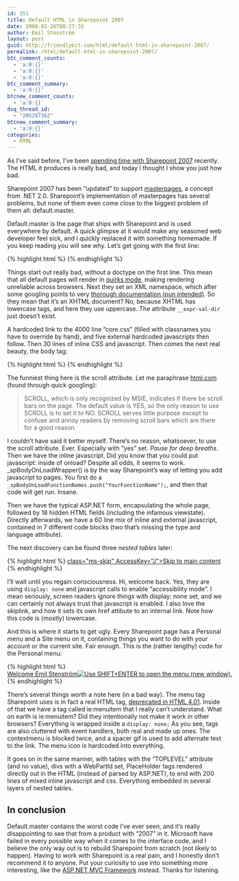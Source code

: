 ```yaml
---
id: 151
title: Default HTML in Sharepoint 2007
date: 2008-02-26T00:27:33
author: Emil Stenström
layout: post
guid: http://friendlybit.com/html/default-html-in-sharepoint-2007/
permalink: /html/default-html-in-sharepoint-2007/
btc_comment_counts:
  - 'a:0:{}'
  - 'a:0:{}'
  - 'a:0:{}'
btc_comment_summary:
  - 'a:0:{}'
btcnew_comment_counts:
  - 'a:0:{}'
dsq_thread_id:
  - "205287362"
btcnew_comment_summary:
  - 'a:0:{}'
categories:
  - HTML
---
```

As I&#8217;ve said before, I&#8217;ve been [spending time with Sharepoint 2007](/css/sharepoint-2007-from-an-interface-developers-view/) recently. The HTML it produces is really bad, and today I thought I show you just how bad.

Sharepoint 2007 has been &#8220;updated&#8221; to support [masterpages](http://msdn2.microsoft.com/en-us/library/wtxbf3hh.aspx), a concept from .NET 2.0. Sharepoint&#8217;s implementation of masterpages has several problems, but none of them even come close to the biggest problem of them all: default.master.

Default.master is the page that ships with Sharepoint and is used everywhere by default. A quick glimpse at it would make any seasoned web developer feel sick, and I quickly replaced it with something homemade. If you keep reading you will see why. Let&#8217;s get going with the first line:

<div class="incorrect">
{% highlight html %}
<HTML xmlns:o="urn:schemas-microsoft-com:office:office"
dir="ltr" __expr-val-dir="ltr">
{% endhighlight %}
</div>

Things start out really bad, without a doctype on the first line. This mean that all default pages will render in [quirks mode](http://en.wikipedia.org/wiki/Quirks_mode), making rendering unreliable across browsers. Next they set an XML namespace, which after some googling points to very [thorough documentation (pun intended)](http://msdn2.microsoft.com/en-us/library/ms875215(EXCHG.65).aspx). So they mean that it&#8217;s an XHTML document? No, because XHTML has lowercase tags, and here they use uppercase. The attribute <span class="incorrect">`__expr-val-dir`</span> just doesn&#8217;t exist.

A hardcoded link to the 4000 line &#8220;core.css&#8221; (filled with classnames you have to override by hand), and five external hardcoded javascripts then follow. Then 30 lines of inline CSS and javascript. Then comes the next real beauty, the body tag:

<div class="incorrect">
{% highlight html %}
<BODY scroll="yes" onload="javascript:
   if (typeof(_spBodyOnLoadWrapper) != 'undefined')
   _spBodyOnLoadWrapper();">
{% endhighlight %}
</div>

The funniest thing here is the scroll attribute. Let me paraphrase [html.com](http://html.com/attributes/body-scroll/) (found through quick googling):

> SCROLL, which is only recognized by MSIE, indicates if there be scroll bars on the page. The default value is YES, so the only reason to use SCROLL is to set it to NO. SCROLL serves little purpose except to confuse and annoy readers by removing scroll bars which are there for a good reason.

I couldn&#8217;t have said it better myself. There&#8217;s no reason, whatsoever, to use the scroll attribute. Ever. Especially with &#8220;yes&#8221; set. _Pause for deep breaths_. Then we have the inline javascript. Did you know that you could put javascript: inside of onload? Despite all odds, it seems to work. _spBodyOnLoadWrapper() is by the way Sharepoint&#8217;s way of letting you add javascript to pages. You first do a <span class="incorrect">`_spBodyOnLoadFunctionNames.push("YourFunctionName");`</span>, and then that code will get run. Insane.

Then we have the typical ASP.NET form, encapsulating the whole page, followed by 18 hidden HTML fields (including the infamous viewstate). Directly afterwards, we have a 60 line mix of inline and external javascript, contained in 7 different code blocks (two that&#8217;s missing the type and language attribute).

The next discovery can be found three _nested tables_ later:

<div class="incorrect">
{% highlight html %}
<span id="TurnOnAccessibility" style="display: none">
   <a onclick="SetIsAccessibilityFeatureEnabled(true);
   UpdateAccessibilityUI();return false;" href="#"
   class="ms-skip">Turn on more accessible mode</a>
</span>
<a onclick="javascript:this.href='#mainContent';" href="javascript:;">
class="ms-skip" AccessKey="J">Skip to main content</a>
{% endhighlight %}
</div>

I&#8217;ll wait until you regain consciousness. Hi, welcome back. Yes, they are using <span class="incorrect">`display: none`</span> and javascript calls to enable &#8220;accessibility mode&#8221;. I mean seriously, screen readers ignore things with display: none set, and we can certainly not always trust that javascript is enabled. I also love the skiplink, and how it sets its own href attibute to an internal link. Note how this code is (mostly) lowercase.

And this is where it starts to get ugly. Every Sharepoint page has a Personal menu and a Site menu on it, containing things you want to do with your account or the current site. Fair enough. This is the (rather lengthy) code for the Personal menu:

<div class="incorrect">
{% highlight html %}
<span style="display:none">
<menu type='ServerMenu' id="zz3_ID_PersonalActionMenu"
   largeIconMode="true">
      <ie:menuitem id="zz4_ID_PersonalInformation"
      type="option" iconSrc="/_layouts/images/menuprofile.gif"
      onMenuClick="javascript:GoToPage([url]);return false;"
      text="My Settings" description="Update your user information, regional settings, and alerts."
      menuGroupId="100"></ie:menuitem>
      ... [three more "ie:menuitem"] ...
   </menu>
</span>
<span title="Open Menu">
<div  id="zz8_Menu_t" class="ms-SPLink ms-SpLinkButtonInActive"
   onmouseover="MMU_PopMenuIfShowing(this);MMU_EcbTableMouseOverOut(this, true)"
   hoverActive="ms-SPLink ms-SpLinkButtonActive"
   hoverInactive="ms-SPLink ms-SpLinkButtonInActive"
   onclick=" MMU_Open(byid('zz3_ID_PersonalActionMenu'), MMU_GetMenuFromClientId('zz8_Menu'),event,false, null, 0);"
   foa="MMU_GetMenuFromClientId('zz8_Menu')"
   oncontextmenu="this.click(); return false;" nowrap="nowrap">
      <a id="zz8_Menu" accesskey="L" href="#" onclick="javascript:return false;"
      style="cursor:pointer;white-space:nowrap;"
      ... [five more eventhandlers] ...
      menuTokenValues="MENUCLIENTID=zz8_Menu,TEMPLATECLIENTID=zz3_ID_PersonalActionMenu"
      serverclientid="zz8_Menu">
         Welcome Emil Stenström<img src="/_layouts/images/blank.gif" border="0" alt="Use SHIFT+ENTER to open the menu (new window)."/>
      </a>
      <img align="absbottom" src="/_layouts/images/menudark.gif" alt="" />
   </div>
</span>
{% endhighlight %}
</div>

There&#8217;s several things worth a note here (in a bad way). The menu tag Sharepoint uses is in fact a real HTML tag, [deprecated in HTML 4.01](http://www.w3.org/TR/html401/struct/lists.html#h-10.4). Inside of that we have a tag called ie:menuitem that I really can&#8217;t understand. What on earth is ie:menuitem? Did they intentionally not make it work in other browsers? Everything is wrapped inside a <span class="incorrect">`display: none;`</span> As you see, tags are also cluttered with event handlers, both real and made up ones. The contextmenu is blocked twice, and a spacer gif is used to add alternate text to the link. The menu icon is hardcoded into everything.

It goes on in the same manner, with tables with the &#8220;TOPLEVEL&#8221; attribute (and no value), divs with a WebPartId set, PlaceHolder tags rendered directly out in the HTML (instead of parsed by ASP.NET), to end with 200 lines of mixed inline javascript and css. Everything embedded in several layers of nested tables.

## In conclusion

Default.master contains the worst code I&#8217;ve ever seen, and it&#8217;s really disappointing to see that from a product with &#8220;2007&#8221; in it. Microsoft have failed in every possible way when it comes to the interface code, and I believe the only way out is to rebuild Sharepoint from scratch (not likely to happen). Having to work with Sharepoint is a real pain, and I honestly don&#8217;t recommend it to anyone. Put your curiosity to use into something more interesting, like the [ASP.NET MVC Framework](http://weblogs.asp.net/scottgu/archive/2007/10/14/asp-net-mvc-framework.aspx) instead. Thanks for listening.

